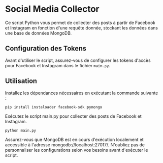 # Social Media Collector

Ce script Python vous permet de collecter des posts à partir de Facebook et Instagram en fonction d'une requête donnée, stockant les données dans une base de données MongoDB.

## Configuration des Tokens

Avant d'utiliser le script, assurez-vous de configurer les tokens d'accès pour Facebook et Instagram dans le fichier `main.py`.


## Utilisation

 Installez les dépendances nécessaires en exécutant la commande suivante :


    pip install instaloader facebook-sdk pymongo

Exécutez le script main.py pour collecter des posts de Facebook et Instagram.

    python main.py

Assurez-vous que MongoDB est en cours d'exécution localement et accessible à l'adresse mongodb://localhost:27017/.
N'oubliez pas de personnaliser les configurations selon vos besoins avant d'exécuter le script.
